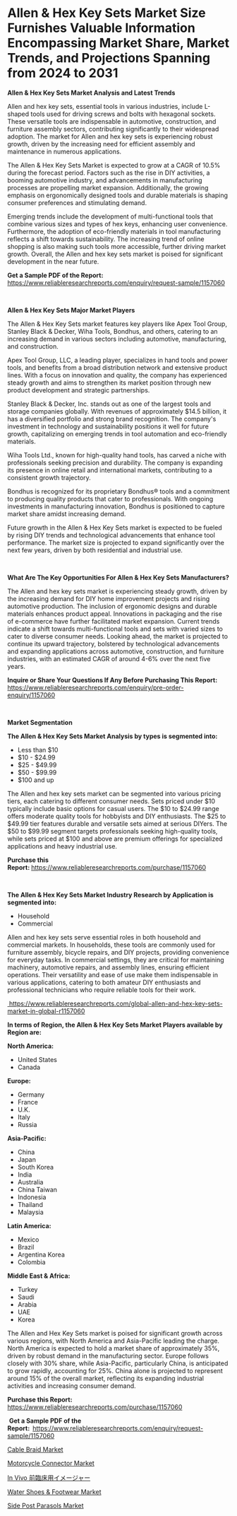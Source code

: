 <p><h1>Allen & Hex Key Sets Market Size Furnishes Valuable Information Encompassing Market Share, Market Trends, and Projections Spanning from 2024 to 2031</h1></p><p><strong>Allen & Hex Key Sets Market Analysis and Latest Trends</strong></p>
<p><p>Allen and hex key sets, essential tools in various industries, include L-shaped tools used for driving screws and bolts with hexagonal sockets. These versatile tools are indispensable in automotive, construction, and furniture assembly sectors, contributing significantly to their widespread adoption. The market for Allen and hex key sets is experiencing robust growth, driven by the increasing need for efficient assembly and maintenance in numerous applications. </p><p>The Allen & Hex Key Sets Market is expected to grow at a CAGR of 10.5% during the forecast period. Factors such as the rise in DIY activities, a booming automotive industry, and advancements in manufacturing processes are propelling market expansion. Additionally, the growing emphasis on ergonomically designed tools and durable materials is shaping consumer preferences and stimulating demand. </p><p>Emerging trends include the development of multi-functional tools that combine various sizes and types of hex keys, enhancing user convenience. Furthermore, the adoption of eco-friendly materials in tool manufacturing reflects a shift towards sustainability. The increasing trend of online shopping is also making such tools more accessible, further driving market growth. Overall, the Allen and hex key sets market is poised for significant development in the near future.</p></p>
<p><strong>Get a Sample PDF of the Report:&nbsp;</strong> <a href="https://www.reliableresearchreports.com/enquiry/request-sample/1157060">https://www.reliableresearchreports.com/enquiry/request-sample/1157060</a></p>
<p>&nbsp;</p>
<p><strong>Allen & Hex Key Sets Major Market Players</strong></p>
<p><p>The Allen & Hex Key Sets market features key players like Apex Tool Group, Stanley Black & Decker, Wiha Tools, Bondhus, and others, catering to an increasing demand in various sectors including automotive, manufacturing, and construction.</p><p>Apex Tool Group, LLC, a leading player, specializes in hand tools and power tools, and benefits from a broad distribution network and extensive product lines. With a focus on innovation and quality, the company has experienced steady growth and aims to strengthen its market position through new product development and strategic partnerships.</p><p>Stanley Black & Decker, Inc. stands out as one of the largest tools and storage companies globally. With revenues of approximately $14.5 billion, it has a diversified portfolio and strong brand recognition. The company's investment in technology and sustainability positions it well for future growth, capitalizing on emerging trends in tool automation and eco-friendly materials. </p><p>Wiha Tools Ltd., known for high-quality hand tools, has carved a niche with professionals seeking precision and durability. The company is expanding its presence in online retail and international markets, contributing to a consistent growth trajectory.</p><p>Bondhus is recognized for its proprietary Bondhus® tools and a commitment to producing quality products that cater to professionals. With ongoing investments in manufacturing innovation, Bondhus is positioned to capture market share amidst increasing demand.</p><p>Future growth in the Allen & Hex Key Sets market is expected to be fueled by rising DIY trends and technological advancements that enhance tool performance. The market size is projected to expand significantly over the next few years, driven by both residential and industrial use.</p></p>
<p>&nbsp;</p>
<p><strong>What Are The Key Opportunities For Allen & Hex Key Sets Manufacturers?</strong></p>
<p><p>The Allen and hex key sets market is experiencing steady growth, driven by the increasing demand for DIY home improvement projects and rising automotive production. The inclusion of ergonomic designs and durable materials enhances product appeal. Innovations in packaging and the rise of e-commerce have further facilitated market expansion. Current trends indicate a shift towards multi-functional tools and sets with varied sizes to cater to diverse consumer needs. Looking ahead, the market is projected to continue its upward trajectory, bolstered by technological advancements and expanding applications across automotive, construction, and furniture industries, with an estimated CAGR of around 4-6% over the next five years.</p></p>
<p><strong>Inquire or Share Your Questions If Any Before Purchasing This Report:</strong> <a href="https://www.reliableresearchreports.com/enquiry/pre-order-enquiry/1157060">https://www.reliableresearchreports.com/enquiry/pre-order-enquiry/1157060</a></p>
<p>&nbsp;</p>
<p><strong>Market Segmentation</strong></p>
<p><strong>The Allen & Hex Key Sets Market Analysis by types is segmented into:</strong></p>
<p><ul><li>Less than $10</li><li>$10 - $24.99</li><li>$25 - $49.99</li><li>$50 - $99.99</li><li>$100 and up</li></ul></p>
<p><p>The Allen and hex key sets market can be segmented into various pricing tiers, each catering to different consumer needs. Sets priced under $10 typically include basic options for casual users. The $10 to $24.99 range offers moderate quality tools for hobbyists and DIY enthusiasts. The $25 to $49.99 tier features durable and versatile sets aimed at serious DIYers. The $50 to $99.99 segment targets professionals seeking high-quality tools, while sets priced at $100 and above are premium offerings for specialized applications and heavy industrial use.</p></p>
<p><strong>Purchase this Report:&nbsp;</strong><a href="https://www.reliableresearchreports.com/purchase/1157060">https://www.reliableresearchreports.com/purchase/1157060</a></p>
<p>&nbsp;</p>
<p><strong>The Allen & Hex Key Sets Market Industry Research by Application is segmented into:</strong></p>
<p><ul><li>Household</li><li>Commercial</li></ul></p>
<p><p>Allen and hex key sets serve essential roles in both household and commercial markets. In households, these tools are commonly used for furniture assembly, bicycle repairs, and DIY projects, providing convenience for everyday tasks. In commercial settings, they are critical for maintaining machinery, automotive repairs, and assembly lines, ensuring efficient operations. Their versatility and ease of use make them indispensable in various applications, catering to both amateur DIY enthusiasts and professional technicians who require reliable tools for their work.</p></p>
<p><a href="https://www.reliableresearchreports.com/global-allen-and-hex-key-sets-market-in-global-r1157060">&nbsp;https://www.reliableresearchreports.com/global-allen-and-hex-key-sets-market-in-global-r1157060</a></p>
<p><strong>In terms of Region, the Allen & Hex Key Sets Market Players available by Region are:</strong></p>
<p>
    <p> <strong> North America: </strong>
        <ul>
            <li>United States</li>
            <li>Canada</li>
        </ul>
        </p> 
    <p> <strong> Europe: </strong>
        <ul>
            <li>Germany</li>
            <li>France</li>
            <li>U.K.</li>
            <li>Italy</li>
            <li>Russia</li>
        </ul>
        </p> 
    <p> <strong> Asia-Pacific: </strong>
        <ul>
            <li>China</li>
            <li>Japan</li>
            <li>South Korea</li>
            <li>India</li>
            <li>Australia</li>
            <li>China Taiwan</li>
            <li>Indonesia</li>
            <li>Thailand</li>
            <li>Malaysia</li>
        </ul>
        </p> 
    <p> <strong> Latin America: </strong>
        <ul>
            <li>Mexico</li>
            <li>Brazil</li>
            <li>Argentina Korea</li>
            <li>Colombia</li>
        </ul>
        </p> 
    <p> <strong> Middle East & Africa: </strong>
        <ul>
            <li>Turkey</li>
            <li>Saudi</li>
            <li>Arabia</li>
            <li>UAE</li>
            <li>Korea</li>
        </ul>
    </p>
    </p>
<p><p>The Allen and Hex Key Sets market is poised for significant growth across various regions, with North America and Asia-Pacific leading the charge. North America is expected to hold a market share of approximately 35%, driven by robust demand in the manufacturing sector. Europe follows closely with 30% share, while Asia-Pacific, particularly China, is anticipated to grow rapidly, accounting for 25%. China alone is projected to represent around 15% of the overall market, reflecting its expanding industrial activities and increasing consumer demand.</p></p>
<p><strong>Purchase this Report: </strong><a href="https://www.reliableresearchreports.com/purchase/1157060">https://www.reliableresearchreports.com/purchase/1157060</a></p>
<p>&nbsp;<strong>Get a Sample PDF of the Report:&nbsp;&nbsp;</strong><a href="https://www.reliableresearchreports.com/enquiry/request-sample/1157060">https://www.reliableresearchreports.com/enquiry/request-sample/1157060</a></p>
<p><strong></strong></p>
<p><p><a href="https://www.linkedin.com/pulse/cable-braid-market-research-report-forecast-growth-prospects-cnr6c?trackingId=DFX4WVPqQUK%2Bb34wnyaA0g%3D%3D">Cable Braid Market</a></p><p><a href="https://www.linkedin.com/pulse/deep-dive-motorcycle-connector-market-itstrends-segmentation-5deue?trackingId=cHNOvPGJRdaJCicG1vKh0g%3D%3D">Motorcycle Connector Market</a></p><p><a href="https://medium.com/@aviscarter68/in-vivo-preclinical-imagers-market-%E3%81%AF-%E3%82%B3%E3%82%B9%E3%83%88%E7%AE%A1%E7%90%86%E3%81%A8%E5%8A%B9%E7%8E%87%E5%90%91%E4%B8%8A%E3%82%92%E5%84%AA%E5%85%88%E3%81%97%E3%81%BE%E3%81%99-%E3%81%95%E3%82%89%E3%81%AB-%E5%A0%B1%E5%91%8A%E6%9B%B8%E3%81%AF%E5%B8%82%E5%A0%B4%E3%81%AE%E9%9C%80%E8%A6%81%E9%9D%A2%E3%81%A8%E4%BE%9B%E7%B5%A6%E9%9D%A2%E3%81%AE%E4%B8%A1%E6%96%B9%E3%82%92%E3%82%AB%E3%83%90%E3%83%BC%E3%81%97%E3%81%A6%E3%81%84%E3%81%BE%E3%81%99-in-vivo-0e643a791ea1">In Vivo 前臨床用イメージャー</a></p><p><a href="https://github.com/AshrafKhan865/Market-Research-Report-List-1/blob/main/water-shoes-footwear-market.md">Water Shoes & Footwear Market</a></p><p><a href="https://medium.com/@mallieblock/executive-summary-side-post-parasols-market-at-a-glance-the-side-post-parasols-market-is-poised-690e05b68cc2">Side Post Parasols Market</a></p></p>